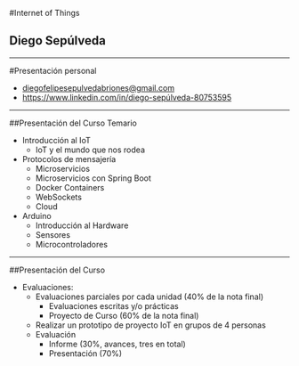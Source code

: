 #Internet of Things
## Diego Sepúlveda
---
#Presentación personal
- diegofelipesepulvedabriones@gmail.com
- https://www.linkedin.com/in/diego-sepúlveda-80753595

---
##Presentación del Curso
Temario
- Introducción al IoT
  - IoT y el mundo que nos rodea
- Protocolos de mensajería
  - Microservicios
  - Microservicios con Spring Boot
  - Docker Containers
  - WebSockets
  - Cloud
- Arduino
  - Introducción al Hardware
  - Sensores
  - Microcontroladores
---
##Presentación del Curso
- Evaluaciones:
  - Evaluaciones parciales por cada unidad  (40% de la nota final)
    - Evaluaciones escritas y/o prácticas
    - Proyecto de Curso (60% de la nota final)
  - Realizar un prototipo de proyecto IoT en grupos de 4 personas
  - Evaluación
    - Informe (30%, avances, tres en total)
    - Presentación (70%)
